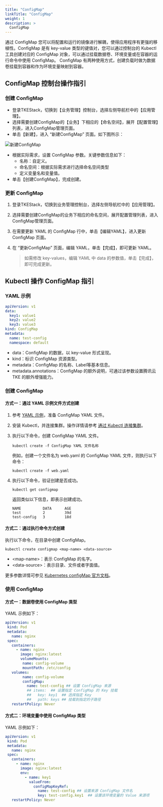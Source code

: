 ```yaml
---
title: "ConfigMap"
linkTitle: "ConfigMap"
weight: 1
description: >
  ConfigMap
---
```


通过 ConfigMap 您可以将配置和运行的镜像进行解耦，使得应用程序有更强的移植性。ConfigMap 是有 key-value 类型的键值对，您可以通过控制台的 Kubectl 工具创建对应的 ConfigMap 对象，可以通过挂载数据卷、环境变量或在容器的运行命令中使用 ConfigMap。 ConfigMap 有两种使用方式，创建负载时做为数据卷挂载到容器和作为环境变量映射到容器。

## ConfigMap 控制台操作指引

### 创建 ConfigMap

* 登录TKEStack，切换到【业务管理】控制台，选择左侧导航栏中的【应用管理】。
* 选择需要创建ConfigMap的【业务】下相应的【命名空间】，展开【配置管理】列表，进入ConfigMap管理页面。 
* 单击【新建】，进入 “新建ConfigMap” 页面。如下图所示：

![&#x65B0;&#x5EFA;ConfigMap](../../../../../../images/new-config-map.png)

* 根据实际需求，设置 ConfigMap 参数。关键参数信息如下：
  * 名称：自定义。
  * 命名空间：根据实际需求进行选择命名空间类型
  * 定义变量名和变量值。
* 单击【创建ConfigMap】，完成创建。

### 更新 ConfigMap

1. 登录TKEStack，切换到业务管理控制台，选择左侧导航栏中的【应用管理】。
2. 选择需要创建ConfigMap的业务下相应的命名空间，展开配置管理列表，进入ConfigMap管理页面。 
3. 在需要更新 YAML 的 ConfigMap 行中，单击【编辑YAML】，进入更新 ConfigMap 页面。
4. 在 “更新ConfigMap” 页面，编辑 YAML，单击【完成】，即可更新 YAML。

   > 如需修改 key-values，编辑 YAML 中 data 的参数值，单击【完成】，即可完成更新。

## Kubectl 操作 ConfigMap 指引

### YAML 示例

```yaml
apiVersion: v1
data:
  key1: value1
  key2: value2
  key3: value3
kind: ConfigMap
metadata:
  name: test-config
  namespace: default
```

* data：ConfigMap 的数据，以 key-value 形式呈现。
* kind：标识 ConfigMap 资源类型。
* metadata：ConfigMap 的名称、Label等基本信息。
* metadata.annotations：ConfigMap 的额外说明，可通过该参数设置腾讯云 TKE 的额外增强能力。

### 创建 ConfigMap

#### 方式一：通过 YAML 示例文件方式创建

1. 参考 [YAML 示例](../configmap#YAMLSample)，准备 ConfigMap YAML 文件。
2. 安装 Kubectl，并连接集群。操作详情请参考 [通过 Kubectl 连接集群](https://cloud.tencent.com/document/product/457/8438)。
3. 执行以下命令，创建 ConfigMap YAML 文件。

   ```text
   kubectl create -f ConfigMap YAML 文件名称
   ```

   例如，创建一个文件名为 web.yaml 的 ConfigMap YAML 文件，则执行以下命令：

   ```text
   kubectl create -f web.yaml
   ```

4. 执行以下命令，验证创建是否成功。

   ```text
   kubectl get configmap
   ```

   返回类似以下信息，即表示创建成功。

   ```text
   NAME          DATA      AGE
   test          2         39d
   test-config   3         18d
   ```

#### 方式二：通过执行命令方式创建

执行以下命令，在目录中创建 ConfigMap。

```text
kubectl create configmap <map-name> <data-source>
```

* &lt;map-name&gt;：表示 ConfigMap 的名字。
* &lt;data-source&gt;：表示目录、文件或者字面值。

更多参数详情可参见 [Kubernetes configMap 官方文档](https://kubernetes.io/docs/tasks/configure-pod-container/configure-pod-configmap/#create-a-configmap)。

### 使用 ConfigMap

#### 方式一：数据卷使用 ConfigMap 类型

YAML 示例如下：

```yaml
apiVersion: v1
 kind: Pod
 metadata:
   name: nginx
 spec:
   containers:
     - name: nginx
       image: nginx:latest
       volumeMounts:
        name: config-volume
        mountPath: /etc/config
   volumes:
        name: config-volume
        configMap:
          name: test-config ## 设置 ConfigMap 来源
          ## items:  ## 设置指定 ConfigMap 的 Key 挂载
          ##   key: key1  ## 选择指定 Key
          ##   path: keys ## 挂载到指定的子路径
   restartPolicy: Never
```

#### 方式二：环境变量中使用 ConfigMap 类型

YAML 示例如下：

```yaml
apiVersion: v1
 kind: Pod
 metadata:
   name: nginx
 spec:
   containers:
     - name: nginx
       image: nginx:latest
       env:
         - name: key1
           valueFrom:
             configMapKeyRef:
               name: test-config ## 设置来源 ConfigMap 文件名
               key: test-config.key1  ## 设置该环境变量的 Value 来源项
   restartPolicy: Never
```

